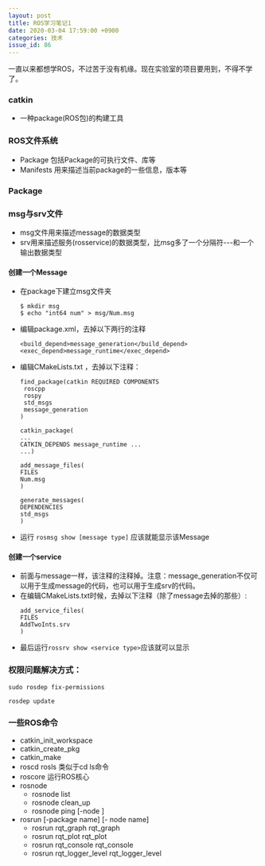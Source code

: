 ```yaml
---
layout: post
title: ROS学习笔记1 
date: 2020-03-04 17:59:00 +0900
categories: 技术
issue_id: 86
---
```


一直以来都想学ROS，不过苦于没有机缘。现在实验室的项目要用到，不得不学了。

### catkin 
- 一种package(ROS包)的构建工具

### ROS文件系统
- Package  包括Package的可执行文件、库等
- Manifests 用来描述当前package的一些信息，版本等

### Package


### msg与srv文件
- msg文件用来描述message的数据类型
- srv用来描述服务(rosservice)的数据类型，比msg多了一个分隔符---和一个输出数据类型
  
#### 创建一个Message
- 在package下建立msg文件夹
  ``` 
  $ mkdir msg
  $ echo "int64 num" > msg/Num.msg
  ```
- 编辑package.xml，去掉以下两行的注释
  ```
  <build_depend>message_generation</build_depend>
  <exec_depend>message_runtime</exec_depend>
  ```
- 编辑CMakeLists.txt ，去掉以下注释：
  ```
  find_package(catkin REQUIRED COMPONENTS
   roscpp
   rospy
   std_msgs
   message_generation
  )

  catkin_package(
  ...
  CATKIN_DEPENDS message_runtime ...
  ...)

  add_message_files(
  FILES
  Num.msg
  )

  generate_messages(
  DEPENDENCIES
  std_msgs
  )

  ```

- 运行 `rosmsg show [message type]` 应该就能显示该Message


#### 创建一个service
- 前面与message一样，该注释的注释掉。注意：message_generation不仅可以用于生成message的代码，也可以用于生成srv的代码。
- 在编辑CMakeLists.txt时候，去掉以下注释（除了message去掉的那些）:
  ```
  add_service_files(
  FILES
  AddTwoInts.srv
  )
  ```
- 最后运行`rossrv show <service type>`应该就可以显示





### 权限问题解决方式：

```shell
sudo rosdep fix-permissions

rosdep update
```


### 一些ROS命令

- catkin_init_workspace
- catkin_create_pkg
- catkin_make
- roscd rosls  类似于cd ls命令
- roscore 运行ROS核心
- rosnode 
  - rosnode list 
  - rosnode clean_up
  - rosnode ping [-node ]
- rosrun [-package name] [- node name]
  - rosrun rqt_graph rqt_graph
  - rosrun rqt_plot rqt_plot
  - rosrun rqt_console rqt_console
  - rosrun rqt_logger_level rqt_logger_level